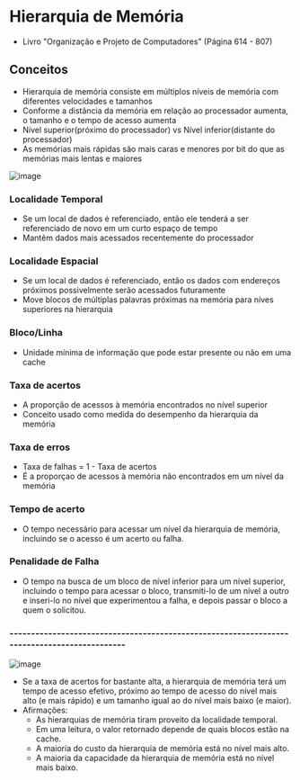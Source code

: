 # Hierarquia de Memória
- Livro "Organização e Projeto de Computadores" (Página 614 - 807)<br>
## Conceitos
- Hierarquia de memória consiste em múltiplos níveis de memória com diferentes velocidades e tamanhos<br>
- Conforme a distância da memória em relação ao processador aumenta, o tamanho e o tempo de acesso aumenta<br>
- Nível superior(próximo do processador) vs Nível inferior(distante do processador) <br>
- As memórias mais rápidas são mais caras e menores por bit do que as memórias mais lentas e maiores<br>

![image](https://github.com/user-attachments/assets/5d3a3d27-5d3f-45c4-a843-538477d853e2)


### Localidade Temporal
- Se um local de dados é referenciado, então ele tenderá a ser referenciado de novo em um curto espaço de tempo<br>
- Mantêm dados mais acessados recentemente do processador<br>
### Localidade Espacial
- Se um local de dados é referenciado, então os dados com endereços próximos possivelmente serão acessados futuramente<br>
- Move blocos de múltiplas palavras próximas na memória para níves superiores na hierarquia<br>
### Bloco/Linha
- Unidade mínima de informação que pode estar presente ou não em uma cache<br>
### Taxa de acertos
- A proporção de acessos à memória encontrados no nível superior<br>
- Conceito usado como medida do desempenho da hierarquia da memória<br>
### Taxa de erros
- Taxa de falhas = 1 - Taxa de acertos<br>
- É a proporçao de acessos à memória não encontrados em um nível da memória<br>
### Tempo de acerto
- O tempo necessário para acessar um nível da hierarquia de memória, incluindo se o acesso é um acerto ou falha.<br>
### Penalidade de Falha
- O tempo na busca de um bloco de nível inferior para um nível superior, incluindo o tempo para acessar o bloco, transmiti-lo de um nível a outro e inseri-lo no nível que experimentou a falha, e depois passar o bloco a quem o solicitou.<br>
### --------------------------------------------------------------------------------------------

![image](https://github.com/user-attachments/assets/0d890c9e-cac1-4754-9dfd-777aa1ea3573)

- Se a taxa de acertos for
bastante alta, a hierarquia de memória terá um tempo de acesso efetivo,
próximo ao tempo de acesso do nível mais alto (e mais rápido) e um tamanho
igual ao do nível mais baixo (e maior).<br>
- Afirmações:<br>
  - As hierarquias de memória tiram proveito da localidade temporal.<br>
  - Em uma leitura, o valor retornado depende de quais blocos estão na cache.<br>
  - A maioria do custo da hierarquia de memória está no nível mais alto.<br>
  - A maioria da capacidade da hierarquia de memória está no nível mais baixo.<br>


